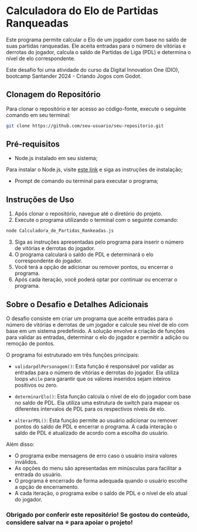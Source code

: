 # Calculadora do Elo de Partidas Ranqueadas

Este programa permite calcular o Elo de um jogador com base no saldo de suas partidas ranqueadas. Ele aceita entradas para o número de vitórias e derrotas do jogador, calcula o saldo de Partidas de Liga (PDL) e determina o nível de elo correspondente.

Este desafio foi uma atividade do curso da Digital Innovation One (DIO), bootcamp Santander 2024 - Criando Jogos com Godot.

## Clonagem do Repositório

Para clonar o repositório e ter acesso ao código-fonte, execute o seguinte comando em seu terminal:

```bash
git clone https://github.com/seu-usuario/seu-repositorio.git
```

## Pré-requisitos

- Node.js instalado em seu sistema;

Para instalar o Node.js, visite [este link](https://nodejs.org/) e siga as instruções de instalação;
- Prompt de comando ou terminal para executar o programa;


## Instruções de Uso

1. Após clonar o repositório, navegue até o diretório do projeto.
2. Execute o programa utilizando o terminal com o seguinte comando:
```bash
node Calculadora_de_Partidas_Rankeadas.js
```
3. Siga as instruções apresentadas pelo programa para inserir o número de vitórias e derrotas do jogador.
4. O programa calculará o saldo de PDL e determinará o elo correspondente do jogador.
5. Você terá a opção de adicionar ou remover pontos, ou encerrar o programa.
6. Após cada iteração, você poderá optar por continuar ou encerrar o programa.

## Sobre o Desafio e Detalhes Adicionais

O desafio consiste em criar um programa que aceite entradas para o número de vitórias e derrotas de um jogador e calcule seu nível de elo com base em um sistema predefinido. A solução envolve a criação de funções para validar as entradas, determinar o elo do jogador e permitir a adição ou remoção de pontos.

O programa foi estruturado em três funções principais:

- `validarpdlPersonagem()`: Esta função é responsável por validar as entradas para o número de vitórias e derrotas do jogador. Ela utiliza loops `while` para garantir que os valores inseridos sejam inteiros positivos ou zero.

- `determinarElo()`: Esta função calcula o nível de elo do jogador com base no saldo de PDL. Ela utiliza uma estrutura de switch para mapear os diferentes intervalos de PDL para os respectivos níveis de elo.

- `alterarPDL()`: Esta função permite ao usuário adicionar ou remover pontos do saldo de PDL e encerrar o programa. A cada interação o saldo de PDL é atualizado de acordo com a escolha do usuário.

Além disso:

- O programa exibe mensagens de erro caso o usuário insira valores inválidos.
- As opções do menu são apresentadas em minúsculas para facilitar a entrada do usuário.
- O programa é encerrado de forma adequada quando o usuário escolhe a opção de encerramento.
- A cada iteração, o programa exibe o saldo de PDL e o nível de elo atual do jogador.

### Obrigado por conferir este repositório! Se gostou do conteúdo, considere salvar na ⭐ para apoiar o projeto!